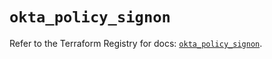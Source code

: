 # `okta_policy_signon`

Refer to the Terraform Registry for docs: [`okta_policy_signon`](https://registry.terraform.io/providers/okta/okta/4.17.0/docs/resources/policy_signon).
